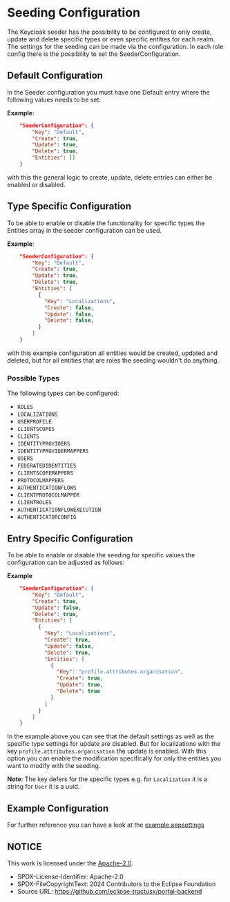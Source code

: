 # Seeding Configuration

The Keycloak seeder has the possibility to be configured to only create, update and delete specific types or even specific entities for each realm.
The settings for the seeding can be made via the configuration. In each role config there is the possibility to set the SeederConfiguration.

## Default Configuration

In the Seeder configuration you must have one Default entry where the following values needs to be set:

**Example**:

```json
    "SeederConfiguration": {
        "Key": "Default",
        "Create": true,
        "Update": true,
        "Delete": true,
        "Entities": []
    }
```

with this the general logic to create, update, delete entries can either be enabled or disabled.

## Type Specific Configuration

To be able to enable or disable the functionality for specific types the Entities array in the seeder configuration can be used.

**Example**:

```json
    "SeederConfiguration": {
        "Key": "Default",
        "Create": true,
        "Update": true,
        "Delete": true,
        "Entities": [
          {
            "Key": "Localizations",
            "Create": false,
            "Update": false,
            "Delete": false,
          }
        ]
    }
```

with this example configuration all entities would be created, updated and deleted, but for all entities that are roles the seeding wouldn't do anything.

### Possible Types

The following types can be configured:

- `ROLES`
- `LOCALIZATIONS`
- `USERPROFILE`
- `CLIENTSCOPES`
- `CLIENTS`
- `IDENTITYPROVIDERS`
- `IDENTITYPROVIDERMAPPERS`
- `USERS`
- `FEDERATEDIDENTITIES`
- `CLIENTSCOPEMAPPERS`
- `PROTOCOLMAPPERS`
- `AUTHENTICATIONFLOWS`
- `CLIENTPROTOCOLMAPPER`
- `CLIENTROLES`
- `AUTHENTICATIONFLOWEXECUTION`
- `AUTHENTICATORCONFIG`

## Entry Specific Configuration

To be able to enable or disable the seeding for specific values the configuration can be adjusted as follows:

**Example**

```json
    "SeederConfiguration": {
        "Key": "Default",
        "Create": true,
        "Update": false,
        "Delete": true,
        "Entities": [
          {
            "Key": "Localizations",
            "Create": true,
            "Update": false,
            "Delete": true,
            "Entities": [
              {
                "Key": "profile.attributes.organisation",
                "Create": true,
                "Update": true,
                "Delete": true
              }
            ]
          }
        ]
    }
```

In the example above you can see that the default settings as well as the specific type settings for update are disabled.
But for localizations with the key `profile.attributes.organisation` the update is enabled. With this option you can enable the modification specifically for only the entities you want to modify with the seeding.

**Note**: The key defers for the specific types e.g. for `Localization` it is a string for `User` it is a uuid.

## Example Configuration

For further reference you can have a look at the [example appsettings](./appsettings.example.json)

## NOTICE

This work is licensed under the [Apache-2.0](https://www.apache.org/licenses/LICENSE-2.0).

- SPDX-License-Identifier: Apache-2.0
- SPDX-FileCopyrightText: 2024 Contributors to the Eclipse Foundation
- Source URL: https://github.com/eclipse-tractusx/portal-backend
